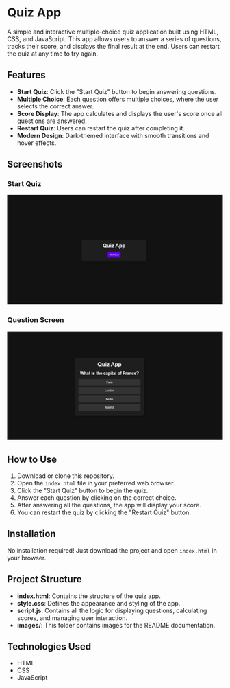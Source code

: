 # Quiz App

A simple and interactive multiple-choice quiz application built using HTML, CSS, and JavaScript. This app allows users to answer a series of questions, tracks their score, and displays the final result at the end. Users can restart the quiz at any time to try again.

## Features
- **Start Quiz**: Click the "Start Quiz" button to begin answering questions.
- **Multiple Choice**: Each question offers multiple choices, where the user selects the correct answer.
- **Score Display**: The app calculates and displays the user's score once all questions are answered.
- **Restart Quiz**: Users can restart the quiz after completing it.
- **Modern Design**: Dark-themed interface with smooth transitions and hover effects.

## Screenshots

### Start Quiz
![Start Quiz](./images/start.png)

### Question Screen
![Question Screen](./images/question.png)

## How to Use
1. Download or clone this repository.
2. Open the `index.html` file in your preferred web browser.
3. Click the "Start Quiz" button to begin the quiz.
4. Answer each question by clicking on the correct choice.
5. After answering all the questions, the app will display your score.
6. You can restart the quiz by clicking the "Restart Quiz" button.

## Installation
No installation required! Just download the project and open `index.html` in your browser.

## Project Structure
- **index.html**: Contains the structure of the quiz app.
- **style.css**: Defines the appearance and styling of the app.
- **script.js**: Contains all the logic for displaying questions, calculating scores, and managing user interaction.
- **images/**: This folder contains images for the README documentation.



## Technologies Used
- HTML
- CSS
- JavaScript


